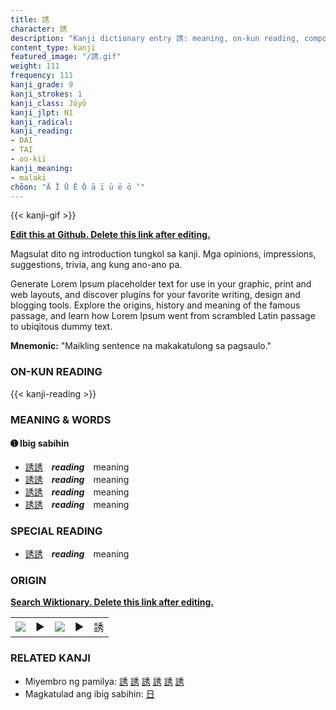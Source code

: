 ```yaml
---
title: 誘
character: 誘
description: "Kanji dictionary entry 誘: meaning, on-kun reading, compounds, origin, related kanji"
content_type: kanji
featured_image: "/誘.gif"
weight: 111
frequency: 111
kanji_grade: 9
kanji_strokes: 1
kanji_class: Jōyō
kanji_jlpt: N1
kanji_radical: 
kanji_reading: 
- DAI
- TAI
- oo-kii
kanji_meaning:
- malaki
chōon: "Ā Ī Ū Ē Ō ā ī ū ē ō ’"
---
```

[//]: # (Don't edit the line below. Kanji animated GIF code is automatically generated.)
{{< kanji-gif >}}

[//]: # (Edit below this line.)

**[Edit this at Github. Delete this link after editing.](https://github.com/tim0g/tim/tree/main/content/kanji/誘/index.md)**

Magsulat dito ng introduction tungkol sa kanji. Mga opinions, impressions, suggestions, trivia, ang kung ano-ano pa.

Generate Lorem Ipsum placeholder text for use in your graphic, print and web layouts, and discover plugins for your favorite writing, design and blogging tools. Explore the origins, history and meaning of the famous passage, and learn how Lorem Ipsum went from scrambled Latin passage to ubiqitous dummy text.
 
**Mnemonic:** "Maikling sentence na makakatulong sa pagsaulo."

### ON-KUN READING

[//]: # (Don't edit the line below. ON-KUN READING code is automatically generated.)
{{< kanji-reading >}}

### MEANING & WORDS

#### ➊ **Ibig sabihin**
  - [誘](../誘)[誘](../誘)　***reading***　meaning
  - [誘](../誘)[誘](../誘)　***reading***　meaning
  - [誘](../誘)[誘](../誘)　***reading***　meaning
  - [誘](../誘)[誘](../誘)　***reading***　meaning

### SPECIAL READING
  - [誘](../誘)[誘](../誘)　***reading***　meaning

### ORIGIN

**[Search Wiktionary. Delete this link after editing.](https://wiktionary.org/wiki/誘)**
<table class="kanji-table"><tr><td>
<img src="60px-誘-bronze.svg.png">
</td><td>▶</td><td>
<img src="60px-誘-oracle.svg.png">
</td><td>▶</td>
<td class="kanji-origin">誘</td>
</tr></table>

### RELATED KANJI
- Miyembro ng pamilya: [誘](../誘) [誘](../誘) [誘](../誘) [誘](../誘) [誘](../誘) [誘](../誘)
- Magkatulad ang ibig sabihin: [日](../日)
